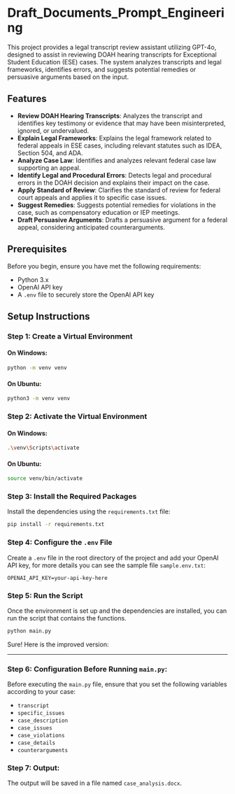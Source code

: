 # Draft_Documents_Prompt_Engineering


This project provides a legal transcript review assistant utilizing GPT-4o, designed to assist in reviewing DOAH hearing transcripts for Exceptional Student Education (ESE) cases. The system analyzes transcripts and legal frameworks, identifies errors, and suggests potential remedies or persuasive arguments based on the input.

## Features
- **Review DOAH Hearing Transcripts**: Analyzes the transcript and identifies key testimony or evidence that may have been misinterpreted, ignored, or undervalued.
- **Explain Legal Frameworks**: Explains the legal framework related to federal appeals in ESE cases, including relevant statutes such as IDEA, Section 504, and ADA.
- **Analyze Case Law**: Identifies and analyzes relevant federal case law supporting an appeal.
- **Identify Legal and Procedural Errors**: Detects legal and procedural errors in the DOAH decision and explains their impact on the case.
- **Apply Standard of Review**: Clarifies the standard of review for federal court appeals and applies it to specific case issues.
- **Suggest Remedies**: Suggests potential remedies for violations in the case, such as compensatory education or IEP meetings.
- **Draft Persuasive Arguments**: Drafts a persuasive argument for a federal appeal, considering anticipated counterarguments.

## Prerequisites

Before you begin, ensure you have met the following requirements:

- Python 3.x
- OpenAI API key
- A `.env` file to securely store the OpenAI API key

## Setup Instructions

### Step 1: Create a Virtual Environment

#### On Windows:

```bash
python -m venv venv
```

#### On Ubuntu:

```bash
python3 -m venv venv
```

### Step 2: Activate the Virtual Environment

#### On Windows:

```bash
.\venv\Scripts\activate
```

#### On Ubuntu:

```bash
source venv/bin/activate
```

### Step 3: Install the Required Packages

Install the dependencies using the `requirements.txt` file:

```bash
pip install -r requirements.txt
```

### Step 4: Configure the `.env` File

Create a `.env` file in the root directory of the project and add your OpenAI API key, for more details you can see the sample file `sample.env.txt`:

```
OPENAI_API_KEY=your-api-key-here
```

### Step 5: Run the Script

Once the environment is set up and the dependencies are installed, you can run the script that contains the functions.

```bash
python main.py
```

Sure! Here is the improved version:

---

### Step 6: Configuration Before Running `main.py`:
Before executing the `main.py` file, ensure that you set the following variables according to your case:

- `transcript`
- `specific_issues`
- `case_description`
- `case_issues`
- `case_violations`
- `case_details`
- `counterarguments`

### Step 7: Output:
The output will be saved in a file named `case_analysis.docx`.